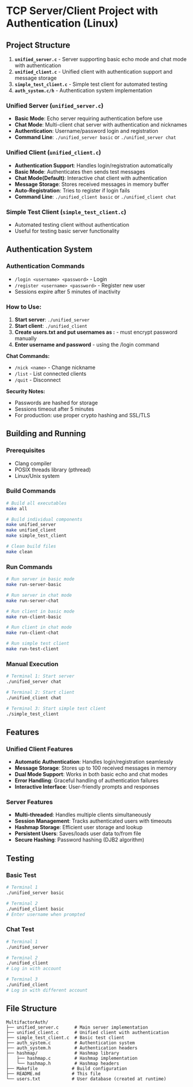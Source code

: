 # TCP Server/Client Project with Authentication (Linux)

## Project Structure

1. **`unified_server.c`** - Server supporting basic echo mode and chat mode with authentication
2. **`unified_client.c`** - Unified client with authentication support and message storage
3. **`simple_test_client.c`** - Simple test client for automated testing
4. **`auth_system.c/h`** - Authentication system implementation

### Unified Server (`unified_server.c`)
- **Basic Mode**: Echo server requiring authentication before use
- **Chat Mode**: Multi-client chat server with authentication and nicknames
- **Authentication**: Username/password login and registration
- **Command Line**: `./unified_server basic` or `./unified_server chat`

### Unified Client (`unified_client.c`)
- **Authentication Support**: Handles login/registration automatically
- **Basic Mode**: Authenticates then sends test messages
- **Chat Mode(Default)**: Interactive chat client with authentication
- **Message Storage**: Stores received messages in memory buffer
- **Auto-Registration**: Tries to register if login fails
- **Command Line**: `./unified_client basic` or `./unified_client chat`

### Simple Test Client (`simple_test_client.c`)
- Automated testing client without authentication
- Useful for testing basic server functionality

## Authentication System



### Authentication Commands
- `/login <username> <password>` - Login
- `/register <username> <password>` - Register new user
- Sessions expire after 5 minutes of inactivity

### How to Use:
1. **Start server**: `./unified_server`
2. **Start client**: `./unified_client`
3. **Create users.txt and put usernames as <user>:<password>** - must encrypt password manually 
3. **Enter username and password** - using the /login command


**Chat Commands:**
- `/nick <name>` - Change nickname
- `/list` - List connected clients  
- `/quit` - Disconnect

**Security Notes:**
- Passwords are hashed for storage
- Sessions timeout after 5 minutes
- For production: use proper crypto hashing and SSL/TLS

## Building and Running

### Prerequisites
- Clang compiler
- POSIX threads library (pthread)
- Linux/Unix system

### Build Commands
```bash
# Build all executables
make all

# Build individual components
make unified_server
make unified_client
make simple_test_client

# Clean build files
make clean
```

### Run Commands
```bash
# Run server in basic mode
make run-server-basic

# Run server in chat mode
make run-server-chat

# Run client in basic mode
make run-client-basic

# Run client in chat mode
make run-client-chat

# Run simple test client
make run-test-client
```

### Manual Execution
```bash
# Terminal 1: Start server
./unified_server chat

# Terminal 2: Start client
./unified_client chat

# Terminal 3: Start simple test client
./simple_test_client
```

## Features

### Unified Client Features
- **Automatic Authentication**: Handles login/registration seamlessly
- **Message Storage**: Stores up to 100 received messages in memory
- **Dual Mode Support**: Works in both basic echo and chat modes
- **Error Handling**: Graceful handling of authentication failures
- **Interactive Interface**: User-friendly prompts and responses

### Server Features
- **Multi-threaded**: Handles multiple clients simultaneously
- **Session Management**: Tracks authenticated users with timeouts
- **Hashmap Storage**: Efficient user storage and lookup
- **Persistent Users**: Saves/loads user data to/from file
- **Secure Hashing**: Password hashing (DJB2 algorithm)

## Testing

### Basic Test
```bash
# Terminal 1
./unified_server basic

# Terminal 2
./unified_client basic
# Enter username when prompted
```

### Chat Test
```bash
# Terminal 1
./unified_server

# Terminal 2
./unified_client
# Log in with account

# Terminal 3
./unified_client
# Log in with different account
```

## File Structure
```
MultifactorAuth/
├── unified_server.c      # Main server implementation
├── unified_client.c      # Unified client with authentication
├── simple_test_client.c  # Basic test client
├── auth_system.c         # Authentication system
├── auth_system.h         # Authentication headers
├── hashmap/              # Hashmap library
│   ├── hashmap.c         # Hashmap implementation
│   └── hashmap.h         # Hashmap headers
├── Makefile             # Build configuration
├── README.md            # This file
└── users.txt            # User database (created at runtime)
``` 
